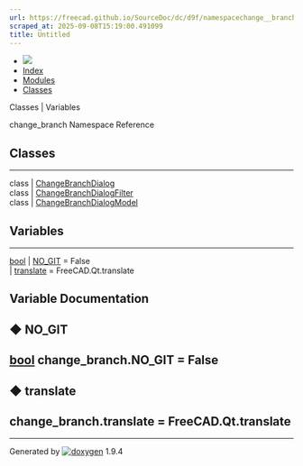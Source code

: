 ```yaml
---
url: https://freecad.github.io/SourceDoc/dc/d9f/namespacechange__branch.html
scraped_at: 2025-09-08T15:19:00.491099
title: Untitled
---
```


  * [ ![](https://www.freecad.org/svg/logo-freecad.svg) ](https://freecadweb.org "FreeCAD")
  * [Index](../../index.html "Index")
  * [Modules](../../modules.html "Modules list")
  * [Classes](../../annotated.html "Annotated list")

Classes | Variables

change_branch Namespace Reference

##  Classes  
  
---  
class | [ChangeBranchDialog](../../dd/d27/classchange__branch_1_1ChangeBranchDialog.html)  
class | [ChangeBranchDialogFilter](../../d3/df8/classchange__branch_1_1ChangeBranchDialogFilter.html)  
class | [ChangeBranchDialogModel](../../d1/d0e/classchange__branch_1_1ChangeBranchDialogModel.html)  
  
##  Variables  
  
---  
[bool](../../d9/db9/classbool.html) | [NO_GIT](../../dc/d9f/namespacechange__branch.html#af11cffdf609f28a6a39feffdc138fee1) = False  
|
[translate](../../dc/d9f/namespacechange__branch.html#ac8bf5a8a9f27df14a5195d10241a764a)
= FreeCAD.Qt.translate  
  
## Variable Documentation

## ◆ NO_GIT

[bool](../../d9/db9/classbool.html) change_branch.NO_GIT = False  
---  
  
## ◆ translate

change_branch.translate = FreeCAD.Qt.translate  
---  
  
* * *

Generated by
[![doxygen](../../doxygen.svg)](https://www.doxygen.org/index.html) 1.9.4

